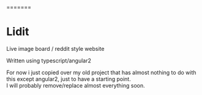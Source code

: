 =======
# Lidit
Live image board / reddit style website  

Written using typescript/angular2  

For now i just copied over my old project that has almost nothing to do with this except angular2, just to have a starting point.  
I will probably remove/replace almost everything soon.  